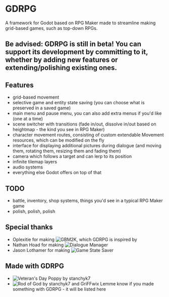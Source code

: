 # GDRPG

A framework for Godot based on RPG Maker made to streamline making grid-based games, such as top-down RPGs.

## Be advised: GDRPG is still in beta! You can support its development by committing to it, whether by adding new features or extending/polishing existing ones.

## Features

- grid-based movement
- selective game and entity state saving (you can choose what is preserved in a saved game)
- main menu and pause menu, you can also add extra menus if you'd like (one at a time)
- scene switcher with transitions (fade in/out, dissolve in/out based on heightmap - the kind you see in RPG Maker)
- character movement routes, consisting of custom extendable Movement resources, which can be modified on the fly
- interface for displaying additional pictures during dialogue (and moving them, rotating them, resizing them and fading them)
- camera which follows a target and can lerp to its position
- infinite tilemap layers
- audio systems
- everything else Godot offers on top of that

## TODO

- battle, inventory, shop systems, things you'd see in a typical RPG Maker game
- polish, polish, polish

## Special thanks

- Oplexitie for making ![GBM2K](https://github.com/Oplexitie/GBM2K-Framework), which GDRPG is inspired by
- Nathan Hoad for making ![Dialogue Manager](https://github.com/nathanhoad/godot_dialogue_manager)
- Jason Lothamer for making ![Game State Saver](https://github.com/jhlothamer/godot_game_state_saver_plugin)

## Made with GDRPG

- ![Veteran's Day Poppy](https://stanchyk7.itch.io/veterans-day-poppy) by stanchyk7
- ![Rod of God](https://stanchyk7.itch.io/rod-of-god) by stanchyk7 and GriFFwix
Lemme know if you made something with GDRPG - it will be listed here

